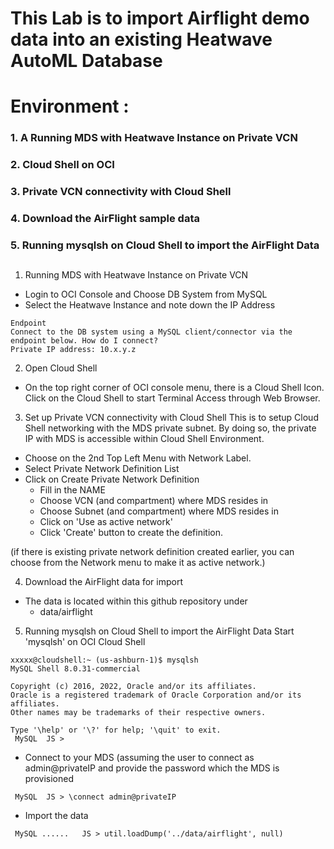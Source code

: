 # This Lab is to import Airflight demo data into an existing Heatwave AutoML Database
# Environment :
### 1. A Running MDS with Heatwave Instance on Private VCN
### 2. Cloud Shell on OCI 
### 3. Private VCN connectivity with Cloud Shell
### 4. Download the AirFlight sample data 
### 5. Running mysqlsh on Cloud Shell to import the AirFlight Data
##


1. Running MDS with Heatwave Instance on Private VCN

- Login to OCI Console and Choose DB System from MySQL
- Select the Heatwave Instance and note down the IP Address


```
Endpoint
Connect to the DB system using a MySQL client/connector via the endpoint below. How do I connect?
Private IP address: 10.x.y.z
```


2. Open Cloud Shell
- On the top right corner of OCI console menu, there is a Cloud Shell Icon.  Click on the Cloud Shell to start Terminal Access through Web Browser.

3. Set up Private VCN connectivity with Cloud Shell
This is to setup Cloud Shell networking with the MDS private subnet.  By doing so, the private IP with MDS is accessible within Cloud Shell Environment.
- Choose on the 2nd Top Left Menu with Network Label.
- Select Private Network Definition List
- Click on Create Private Network Definition
  - Fill in the NAME
  - Choose VCN (and compartment) where MDS resides in
  - Choose Subnet (and compartment) where MDS resides in
  - Click on 'Use as active network'
  - Click 'Create' button to create the definition.

(if there is existing private network definition created earlier, you can choose from the Network menu to make it as active network.)

4. Download the AirFlight data for import
- The data is located within this github repository under
  - data/airflight

5. Running mysqlsh on Cloud Shell to import the AirFlight Data
Start 'mysqlsh' on OCI Cloud Shell

```
xxxxx@cloudshell:~ (us-ashburn-1)$ mysqlsh
MySQL Shell 8.0.31-commercial

Copyright (c) 2016, 2022, Oracle and/or its affiliates.
Oracle is a registered trademark of Oracle Corporation and/or its affiliates.
Other names may be trademarks of their respective owners.

Type '\help' or '\?' for help; '\quit' to exit.
 MySQL  JS > 
```

- Connect to your MDS (assuming the user to connect as admin@privateIP and provide the password which the MDS is provisioned

```
 MySQL  JS > \connect admin@privateIP
```

- Import the data
```
 MySQL ......   JS > util.loadDump('../data/airflight', null)
```










 


